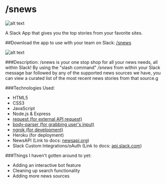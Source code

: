 # /snews
![alt text](http://i.imgur.com/rwc1YJ7.png "/snews-site screenshot")

A Slack App that gives you the top stories from your favorite sites.    

##Download the app to use with your team on Slack: [/snews](https://snews-app.herokuapp.com/)

![alt text](http://i.imgur.com/EALScxE.png "/snews screenshot")

###Description:
/snews is your one stop shop for all your news needs, all within Slack! By using the "slash command" */snews* from within your Slack message bar followed by any of the supported news sources we have, you can view a curated list of the most recent news stories from that source.g

###Technologies Used:
* HTML5
* CSS3
* JavaScript
* Node.js & Express
* [request (for external API request)](https://www.npmjs.com/package/request)
* [body-parser (for grabbing user's input)](https://www.npmjs.com/package/body-parser)
* [ngrok (for development)](https://ngrok.com/)
* Heroku (for deployment)
* NewsAPI (Link to docs: [newsapi.org](https://newsapi.org/#documentation))
* Slack Custom Integrations/oAuth (Link to docs: [api.slack.com](https://api.slack.com/))

###Things I haven't gotten around to yet:
* Adding an interactive bot feature
* Cleaning up search functionality
* Adding more news sources
